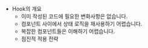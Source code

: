 - Hook의 개요
    - 이미 작성된 코드에 필요한 변화사항은 없습니다.
    - 컴포넌트 사이에서 상태 로직을 재사용하기 어렵습니다.
    - 복잡한 컴포넌트들은 이해하기 어렵습니다.
    - 점진적 적용 전략
    


